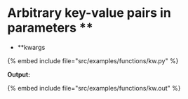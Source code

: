 # Arbitrary key-value pairs in parameters **

* **kwargs

{% embed include file="src/examples/functions/kw.py" %}

**Output:**

{% embed include file="src/examples/functions/kw.out" %}


